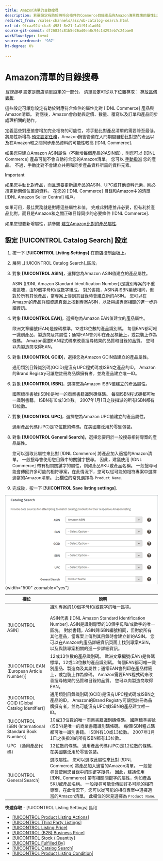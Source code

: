 ```yaml
---
title: Amazon清單的目錄搜尋
description: 若要設定有助於將符合條件的Commerce目錄產品與Amazon清單對應的屬性比對，請更新「目錄搜尋」設定。
redirect_from: /sales-channels/asc/ob-catalog-search.html
exl-id: 9fcaa924-cba3-498f-8e21-1a1f91b1ad04
source-git-commit: df26834c81b5e26ad0ea8c94c14292eb7c24bae8
workflow-type: tm+mt
source-wordcount: '987'
ht-degree: 0%

---
```


# Amazon清單的目錄搜尋

_目錄搜尋_ 設定是商店清單設定的一部分。 清單設定可從以下位置存取： [存放區儀表板](./amazon-store-dashboard.md).

這些設定可讓您設定有助於對應符合條件的屬性比對 [!DNL Commerce] 產品與Amazon清單。 對應後，Amazon會啟動與定價、數量、覆寫以及訂單和產品同步處理相關的動作。

定義這些對應值會增加完全相符的可能性，將手動比對產品清單的需要降至最低。 將屬性新增為 [預先設定任務](./amazon-pre-setup-tasks.md)，Amazon銷售管道在入門期間自動比對您的產品以及在Amazon和之間同步產品資料的可能性較高 [!DNL Commerce].

如果您只建立Amazon ASIN屬性（不新增每個產品的ASIN值），則您可以 [!DNL Commerce] 產品可能不會自動符合您的Amazon清單。 您可以 [手動指派](./creating-assigning-catalog-products.md) 您的產品。 不過，手動比對不會建立共用和同步產品資料所需的資料元素。

>[!IMPORTANT]
>
>如果您手動比對產品，而且想要更新該產品的ASIN、UPC或其他資料元素，則必須更新兩個位置的資料。 在您的 [!DNL Commerce] 目錄和Amazon中的清單 [!DNL Amazon Seller Central] 帳戶。

如果可用，最佳實務就是對應這些屬性和值。 完成此對應並非必要，但有利於產品比對，而且是Amazon和之間正確目錄同步的必要條件 [!DNL Commerce].

如果您想要新增屬性，請參閱 [建立Amazon比對的產品屬性](./ob-creating-magento-attributes.md).

## 設定 [!UICONTROL Catalog Search] 設定

1. 按一下 **[!UICONTROL Listing Settings]** 在商店控制面板上。

1. 展開 _[!UICONTROL Catalog Search]_區段。

1. 對象 **[!UICONTROL ASIN]**，選擇您為Amazon ASIN值建立的產品屬性。

   ASIN ([!DNL Amazon Standard Identification Number])是識別專案的不重複區塊，由10個字母和/或數字組成。 對於書籍，ASIN與ISBN編號相同，但對於所有其他產品，當專案上傳到其目錄時會建立新的ASIN。 您可以在Amazon的產品詳細資訊頁面上找到專案ASIN，以及與該專案相關的進一步詳細資訊。

1. 對象 **[!UICONTROL EAN]**，選擇您為Amazon EAN值建立的產品屬性。

   歐洲文章編號(EAN)是條碼標準，12或13位數的產品識別碼。 每個EAN都可唯一識別產品、製造商及其屬性；通常EAN會列印在產品標籤上，或包裝上作為條碼。 Amazon需要EAN程式碼來改善搜尋結果的品質和目錄的品質。 您可以向製造商取得EAN。

1. 對象 **[!UICONTROL GCID]**，選擇您為Amazon GCIN值建立的產品屬性。

   通用類別目錄識別碼(GCID)是沒有UPC程式碼或ISBN之產品的ID。 Amazon的Brand Registry可讓您註冊為品牌擁有者，並為產品建立唯一ID。

1. 對象 **[!UICONTROL ISBN]**，選擇您為Amazon ISBN值建立的產品屬性。

   國際標準書號(ISBN)是唯一的商業書籍識別碼條碼。 每個ISBN程式碼都可唯一識別書籍。 ISBN有10或13位數。 2007年1月1日之後指派的所有ISBN都有13位數。

1. 對象 **[!UICONTROL UPC]**，選擇您為Amazon UPC值建立的產品屬性。

   通用產品代碼(UPC)是12位數的條碼，在美國廣泛用於零售包裝。

1. 對象 **[!UICONTROL General Search]**，選擇您要用於一般搜尋相符專案的產品屬性。

   您可以選取此屬性來比對 [!DNL Commerce] 將產品加入適當的Amazon清單。 一般搜尋會使用您目錄中的關鍵字搜尋。 因此，建議使用 [!DNL Commerce] 帶有相關關鍵字的屬性，例如產品SKU或產品名稱。 一般搜尋可能會傳回許多可能的相符專案，在此情況下，您可以從可能的相符專案中選擇適當的Amazon清單。 此欄位的常見選擇為 `Product Name`.

1. 完成後，按一下 **[!UICONTROL Save listing settings]**.

![目錄搜尋](assets/amazon-catalog-search.png){width="500" zoomable="yes"}

| 欄位 | 說明 |
|--- |--- |
| [!UICONTROL ASIN] | 識別專案的10個字母和/或數字的唯一區塊。<br><br>ASIN代表 [!DNL Amazon Standard Identification Number]. ASIN是識別專案的10個字母和/或數字的唯一區塊。 對於書籍，ASIN與ISBN編號相同，但對於所有其他產品，當專案上傳到其目錄時會建立新的ASIN。 您可以在Amazon的產品詳細資訊頁面上找到專案ASIN，以及與該專案相關的進一步詳細資訊。 |
| [!UICONTROL EAN (European Article Number)] | 12或13位數的產品識別碼。 歐洲文章編號(EAN)是條碼標準，12或13位數的產品識別碼。 每個EAN都可唯一識別產品、製造商及其屬性；通常EAN會列印在產品標籤上，或包裝上作為條碼。 Amazon需要EAN程式碼來改善搜尋結果的品質和目錄的品質。 您可以向製造商取得EAN。 |
| [!UICONTROL GCID (Global Catalog Identifier)] | 通用類別目錄識別碼(GCID)是沒有UPC程式碼或ISBN之產品的ID。 Amazon的Brand Registry可讓您註冊為品牌擁有者，並為可能沒有UPC或ISBN的產品建立唯一ID。 |
| [!UICONTROL ISBN (International Standard Book Number)] | 10或13位數的唯一商業書籍識別碼條碼。 國際標準書號(ISBN)是唯一的商業書籍識別碼條碼。 每個ISBN程式碼都可唯一識別書籍。 ISBN有10或13位數。 2007年1月1日之後指派的所有ISBN都有13位數。 |
| UPC （通用產品代碼） | 12位數的條碼。 通用產品代碼(UPC)是12位數的條碼，在美國廣泛用於零售包裝。 |
| [!UICONTROL General Search] | 選取屬性。 您可以選取此屬性來比對 [!DNL Commerce] 將產品加入適當的Amazon清單。 一般搜尋會使用您目錄中的關鍵字搜尋。 因此，建議使用 [!DNL Commerce] 帶有相關關鍵字的屬性，例如產品SKU或產品名稱。 一般搜尋可能會傳回許多可能的相符專案，在此情況下，您可以從可能的相符專案中選擇適當的Amazon清單。 此欄位的常見選擇為 `Product Name`. |

**快速存取** - [!UICONTROL Listing Settings] 區段

- [[!UICONTROL Product Listing Actions]](./product-listing-actions.md)
- [[!UICONTROL Third Party Listings]](./third-party-listing-settings.md)
- [[!UICONTROL Listing Price]](./listing-price.md)
- [[!UICONTROL (B2B) Business Price]](./business-pricing.md)
- [[!UICONTROL Stock / Quantity]](./stock-quantity.md)
- [[!UICONTROL Fulfilled By]](./fulfilled-by.md)
- [[!UICONTROL Catalog Search]](./catalog-search.md)
- [[!UICONTROL Product Listing Condition]](./product-listing-condition.md)

